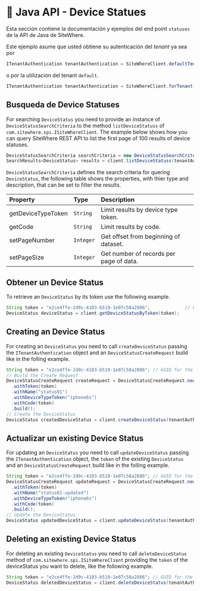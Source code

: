 # :book: Java API - Device Statues

<Seo/>

Esta sección contiene la documentación y ejemplos del end point `statuses` de la API de Java de SiteWhere.

Este ejemplo asume que usted obtiene su autenticación del *tenant* ya sea por

```java
ITenantAuthentication tenantAuthentication = SiteWhereClient.defaultTenant();
```

o por la utilización del tenant `default`.

```java
ITenantAuthentication tenantAuthentication = SiteWhereClient.forTenant("token", "auth");
```

## Busqueda de Device Statuses

For searching `DeviceStatus` you need to provide an instance of `DeviceStatusSearchCriteria` to the method
`listDeviceStatuss` of `com.sitewhere.spi.ISiteWhereClient`. The example below shows how you can query SiteWhere
REST API to list the first page of 100 results of device statuses.

```java
DeviceStatusSearchCriteria searchCriteria = new DeviceStatusSearchCriteria(1, 100);
SearchResults<DeviceStatus> results = client.listDeviceStatuss(tenantAuthentication, searchCriteria);
```

`DeviceStatusSearchCriteria` defines the search criteria for quering `DeviceStatus`, the following table shows the properties, with 
thier type and description, that can be set to filter the results.

| Property               | Type        | Description                                                    |
|:-----------------------|:------------|:---------------------------------------------------------------|
| getDeviceTypeToken     | `String`    | Limit results by device type token.                            |
| getCode                | `String`    | Limit results by code.                                         |
| setPageNumber          | `Integer`   | Get offset from beginning of dataset.                          |
| setPageSize            | `Integer`   | Get number of records per page of data.                        |

## Obtener un Device Status

To retrieve an `DeviceStatus` by its token use the following example.

```java
String token = "e2ce4ffe-2d9c-4103-b519-1e07c58a2886";             // GUID for the DeviceStatus
DeviceStatus deviceStatus = client.getDeviceStatusByToken(token);
```

## Creating an Device Status

For creating an `DeviceStatus` you need to call `createDeviceStatus` passing the `ITenantAuthentication` object and an
`DeviceStatusCreateRequest` build like in the folling example.

```java
String token = "e2ce4ffe-2d9c-4103-b519-1e07c58a2886"; // GUID for the DeviceStatus
// Build the Create Request
DeviceStatusCreateRequest createRequest = DeviceStatusCreateRequest.newBuilder()
  .withToken(token)
  .withName("status01")
  .withDeviceTypeToken("iphone6s")
  .withCode(token)
  .build();
// Create the DeviceStatus
DeviceStatus createdDeviceStatus = client.createDeviceStatus(tenantAuthentication, createRequest);
```

## Actualizar un existing Device Status

For updating an `DeviceStatus` you need to call `updateDeviceStatus` passing the `ITenantAuthentication` object,
the `token` of the existing `DeviceStatus` and an `DeviceStatusCreateRequest` build like in the folling example.

```java
String token = "e2ce4ffe-2d9c-4103-b519-1e07c58a2886"; // GUID for the DeviceStatus
DeviceStatusCreateRequest updateRequest = DeviceStatusCreateRequest.newBuilder()
  .withToken(token)
  .withName("status01-updated")
  .withDeviceTypeToken("iphone6s")
  .withCode(token)
  .build();
// Update the DeviceStatus
DeviceStatus updatedDeviceStatus = client.updateDeviceStatus(tenantAuthentication, token, updateRequest);
```

## Deleting an existing Device Status

For deleting an existing `DeviceStatus` you need to call `deleteDeviceStatus` method of `com.sitewhere.spi.ISiteWhereClient`
providing the `token` of the deviceStatus you want to delete, like the following example.

```java
String token = "e2ce4ffe-2d9c-4103-b519-1e07c58a2886"; // GUID for the DeviceStatus
DeviceStatus deletedDeviceStatus = client.deleteDeviceStatus(tenantAuthentication, token);
```
